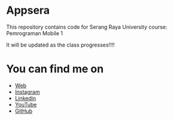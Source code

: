 # Appsera
This repository contains code for Serang Raya University course: Pemrograman Mobile 1

It will be updated as the class progresses!!!!

# You can find me on
- [Web](http:www.verside.com)
- [Instagram](https://www.instagram.com/verdipratama)
- [Linkedin](https://id.linkedin.com/in/verdipratama)
- [YouTube](https://www.youtube.com/verdipratama)
- [GitHub](https://github.com/verdipratama)
